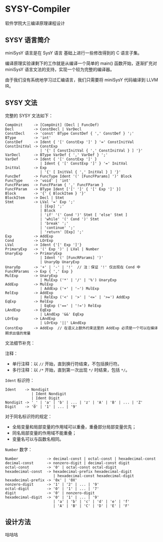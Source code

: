 # SYSY-Compiler
软件学院大三编译原理课程设计

## SYSY 语言简介

miniSysY 语言是在 SysY 语言 基础上进行一些修改得到的 C 语言子集。

编译原理实验课剩下的工作就是从编译一个简单的 main() 函数开始，逐渐扩充对 miniSysY 语言文法的支持，实现一个较为完整的编译器。

由于我们没有系统地学习过汇编语言，我们只需要将 miniSysY 代码编译到 LLVM IR。

## SYSY 文法

完整的 SYSY 文法如下：

```sysy
CompUnit     -> [CompUnit] (Decl | FuncDef)
Decl         -> ConstDecl | VarDecl
ConstDecl    -> 'const' BType ConstDef { ',' ConstDef } ';'
BType        -> 'int'
ConstDef     -> Ident { '[' ConstExp ']' } '=' ConstInitVal
ConstInitVal -> ConstExp 
                | '{' [ ConstInitVal { ',' ConstInitVal } ] '}'
VarDecl      -> BType VarDef { ',' VarDef } ';'
VarDef       -> Ident { '[' ConstExp ']' }
                | Ident { '[' ConstExp ']' } '=' InitVal
InitVal      -> Exp 
                | '{' [ InitVal { ',' InitVal } ] '}'
FuncDef      -> FuncType Ident '(' [FuncFParams] ')' Block
FuncType     -> 'void' | 'int'  
FuncFParams  -> FuncFParam { ',' FuncFParam }
FuncFParam   -> BType Ident ['[' ']' { '[' Exp ']' }]
Block        -> '{' { BlockItem } '}'
BlockItem    -> Decl | Stmt
Stmt         -> LVal '=' Exp ';' 
                | [Exp] ';' 
                | Block
                | 'if' '(' Cond ')' Stmt [ 'else' Stmt ]
                | 'while' '(' Cond ')' Stmt
                | 'break' ';' 
                | 'continue' ';'
                | 'return' [Exp] ';'
Exp          -> AddExp
Cond         -> LOrExp
LVal         -> Ident {'[' Exp ']'}
PrimaryExp   -> '(' Exp ')' | LVal | Number
UnaryExp     -> PrimaryExp 
                | Ident '(' [FuncRParams] ')'
                | UnaryOp UnaryExp
UnaryOp      -> '+' | '-' | '!'  // 注：保证 '!' 仅出现在 Cond 中
FuncRParams  -> Exp { ',' Exp }
MulExp       -> UnaryExp 
                | MulExp ('*' | '/' | '%') UnaryExp
AddExp       -> MulExp 
                | AddExp ('+' | '−') MulExp
RelExp       -> AddExp 
                | RelExp ('<' | '>' | '<=' | '>=') AddExp
EqExp        -> RelExp 
                | EqExp ('==' | '!=') RelExp
LAndExp      -> EqExp 
                | LAndExp '&&' EqExp
LOrExp       -> LAndExp 
                | LOrExp '||' LAndExp
ConstExp     -> AddExp  // 在语义上额外约束这里的 AddExp 必须是一个可以在编译期求出值的常量
```

文法细节补充：

注释：

- 单行注释：以 `//` 开始，直到换行符结束，不包括换行符。
- 多行注释：以 `/*` 开始，直到第一次出现 `*/` 时结束，包括 `*/`。

`Ident` 标识符：

```SYSY
Ident    -> Nondigit
            | Ident Nondigit
            | Ident Digit
Nondigit -> '_' | 'a' | 'b' | ... | 'z' | 'A' | 'B' | ... | 'Z'
Digit    -> '0' | '1' | ... | '9'
```

对于同名标识符的规定：

- 全局变量和局部变量的作用域可以重叠，重叠部分局部变量优先；
- 同名局部变量的作用域不能重叠；
- 变量名可以与函数名相同。

`Number` 数字：

```SYSY
Number             -> decimal-const | octal-const | hexadecimal-const
decimal-const      -> nonzero-digit | decimal-const digit
octal-const        -> '0' | octal-const octal-digit
hexadecimal-const  -> hexadecimal-prefix hexadecimal-digit 
                      | hexadecimal-const hexadecimal-digit
hexadecimal-prefix -> '0x' | '0X'
nonzero-digit      -> '1' | '2' | ... | '9'
octal-digit        -> '0' | '1' | ... | '7'
digit              -> '0' | nonzero-digit
hexadecimal-digit  -> '0' | '1' | ... | '9'
                      | 'a' | 'b' | 'c' | 'd' | 'e' | 'f'
                      | 'A' | 'B' | 'C' | 'D' | 'E' | 'F'
```

## 设计方法

咕咕咕